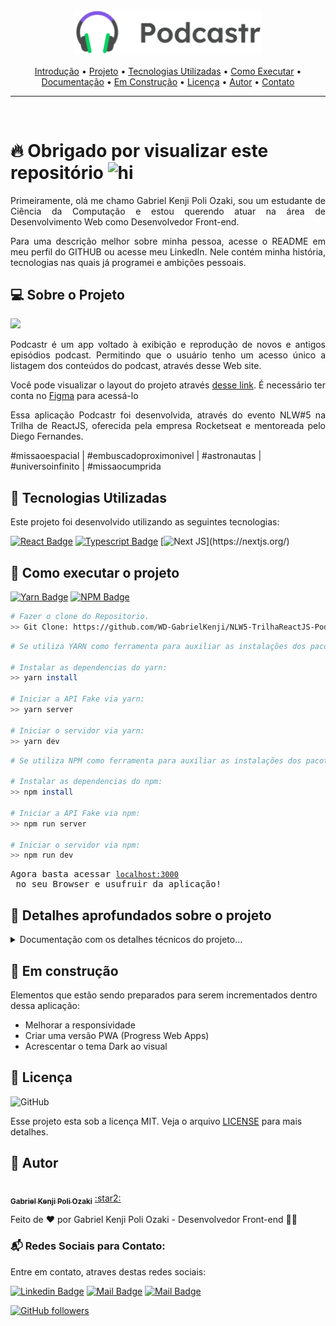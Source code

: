 <p align="center" id="introducao">
   <img src="./public/logo.png" alt="Move It" width="300"/>
</p>

<p align="center">
 <a href="#introducao">Introdução</a> •
 <a href="#projeto">Projeto</a> •
 <a href="#tecnologias">Tecnologias Utilizadas</a> • 
 <a href="#execucao">Como Executar</a> • 
 <a href="#documentacao">Documentação</a> • 
 <a href="#construcao">Em Construção</a> •
 <a href="#licenca">Licença</a> •
 <a href="#autor">Autor</a> •
 <a href="#contato">Contato</a> 
</p>

--------------------------- 

<br>

# :fire: <Strong> Obrigado por visualizar este repositório </Strong> <img src="https://user-images.githubusercontent.com/1303154/88677602-1635ba80-d120-11ea-84d8-d263ba5fc3c0.gif" width="28px" alt="hi">

<p align="justify"> Primeiramente, olá me chamo Gabriel Kenji Poli Ozaki, sou um estudante de Ciência da Computação e estou querendo atuar na área de Desenvolvimento Web como Desenvolvedor Front-end. </p>

<p align="justify"> Para uma descrição melhor sobre minha pessoa, acesse o README em meu perfil do GITHUB ou acesse meu LinkedIn. Nele contém minha história, tecnologias nas quais já programei e ambições pessoais. </p>

## :computer: <strong id="projeto">Sobre o Projeto </strong>

<img src="https://github.com/rocketseat-education/nlw-05-reactjs/blob/main/.github/podcastr.png?raw=true"></img>

<p align="justify">Podcastr é um app voltado à exibição e reprodução de novos e antigos episódios podcast. Permitindo que o usuário tenho um acesso único a listagem dos conteúdos do podcast, através desse Web site.</p>

<p align="justify"> Você pode visualizar o layout do projeto através <a href="https://www.figma.com/file/UwFEntsHpHYJlHNQAQr4gA/Podcastr/duplicate">desse link</a>. É necessário ter conta no <a href="https://www.figma.com/">Figma</a> para acessá-lo </p>

<p align="justify">Essa aplicação Podcastr foi desenvolvida, através do evento NLW#5 na Trilha de ReactJS, oferecida pela empresa Rocketseat e mentoreada pelo Diego Fernandes.</p>

<span> #missaoespacial | #embuscadoproximonivel | #astronautas | #universoinfinito | #missaocumprida </span>

## :rocket: <Strong id="tecnologias"> Tecnologias Utilizadas </Strong>

<p align="justify"> Este projeto foi desenvolvido utilizando as seguintes tecnologias: </p>

[![React Badge](https://img.shields.io/badge/-React-61DBFB?style=for-the-badge&labelColor=black&logo=react&logoColor=61DBFB)](https://reactjs.org/)  [![Typescript Badge](https://img.shields.io/badge/-Typescript-007acc?style=for-the-badge&labelColor=black&logo=typescript&logoColor=007acc)](https://www.typescriptlang.org/)  [![Next JS](https://img.shields.io/badge/Nextjs-blueviolet.svg?style=for-the-badge&amp;logo=Next.js&amp;labelColor=000000&amp;logoWidth=20")](https://nextjs.org/)

## :runner: <strong id="execucao"> Como executar o projeto </strong>

[![Yarn Badge](https://img.shields.io/badge/yarn-1.22.5-brightgreen)](https://classic.yarnpkg.com/en/docs/install/#windows-stable) [![NPM Badge](https://img.shields.io/badge/npm-6.14.11-brightgreen)](https://nodejs.org/en/download/)

```bash
# Fazer o clone do Repositorio.
>> Git Clone: https://github.com/WD-GabrielKenji/NLW5-TrilhaReactJS-Podcastr
```

```bash
# Se utiliza YARN como ferramenta para auxiliar as instalações dos pacotes dentro do Node.js, executar os procedimentos abaixo:

# Instalar as dependencias do yarn: 
>> yarn install

# Iniciar a API Fake via yarn:
>> yarn server

# Iniciar o servidor via yarn:
>> yarn dev
```

```bash
# Se utiliza NPM como ferramenta para auxiliar as instalações dos pacotes dentro do Node.js, executar os procedimentos abaixo:

# Instalar as dependencias do npm:
>> npm install

# Iniciar a API Fake via npm:
>> npm run server

# Iniciar o servidor via npm:
>> npm run dev
```

<pre>
Agora basta acessar <a href="http://localhost:3000" rel="nofollow"><code>localhost:3000</code></a> no seu Browser e usufruir da aplicação!
</pre>


## :book: <strong id="documentacao"> Detalhes aprofundados sobre o projeto </strong>

<details>
<summary>
  Documentação com os detalhes técnicos do projeto...
</summary>

<br>

<h2><strong>Conceitos e Praticas utilizados no desenvolvimento:</strong></h2>

<p align="justify">Utilizamos os conceitos do React de Componentes, Fragment, Propriedades e Estados na criação e comunicação de informações em eles.</p>

<p align="justify">TypeScript serve para utilizar uma linguagem de tipagem, dando um formato ou parâmetros aos dados que estão sendo recebidos, ou seja, podemos assim saber os dados presentes dentro de uma variável ou os dados que uma função necessita receber, o que facilitaria o entendimento e principalmente na necessidade de uma manutenção do código.</p>

<p align="justify">O framework NextJS que é um framework por cima do React irá diminuir as responsabilidades do Back-end e ajudará na criação das interfaces da aplicação com o conceito SSG (Static Site Generation), fazendo o fluxo de forma totalmente automatizada, onde determinamos um tempo para ela seja atualizada e após esse tempo o NextJS irá recarrega-la com o novo conteúdo.</p>

<p align="justify">Desenvolvemos para esta aplicação, o conceito de SSG, para que ela seja gerada de forma estática (SSG), trazendo assim, mais performance e uma melhor experiencia para o usuário.</p>

<p align="justify">O conceito SSG, foi utilizado nesta aplicação, pois como os conteúdos dos episódios podcasts, contém, para ambos os usuários, os mesmos detalhes para cada episódio, sendo somente alterado a lista dos episódios a cada lançamento, em um determinado período (determinado dentro do “getStaticProps”). Assim, não há necessidade de ser feita várias requisições ao Back-end, para obter os mesmos conteúdos e também para melhorar a indexação nas paginas da aplicação (SEO), pois assim que os conteúdos forem carregados na primeira requisição feita, o conteúdo da página ficará disponível para qualquer mecanismo de busca ou Crawlers que vierem buscar as informações desejadas, até mesmo se alguns deles estiverem com o JavaScript desabilitado.</p>

<p align="justify">Junto com o conceito SSG, foi utilizado o conceito de Incremental Static Regeneration, que podemos fazer especificações dos conteúdos que devem ser gerados estaticamente junto com o build/requisição da página.</p>

<h2><strong>Ferramentas e Bibliotecas utilizadas no desenvolvimento:</strong></h2>

<p align="justify">A ferramenta JSON Server é muito boa, para simular uma API Fake, principalmente quando estamos desenvolvendo o Front-end e ainda não temos um API pronta para uso.  Essa ferramenta irá converter um arquivo JSON e transforma-la em uma API com listagem, filtro, relacionamento, paginação, criação, update, delete, para assim ir criando o projeto já consumindo uma API.</p>

<p align="justify">A ferramenta SASS/SCSS é um pré-processador CSS que permite escrever CSS de uma maneira diferente, onde podemos utilizar diversas funcionabilidades que está ferramenta oferece, por exemplo, o encadeamento de elementos dentro de um elemento pai.</p>

<p align="justify">A biblioteca Axios para fazer requisições HTTP, que traz algumas funcionabilidades, que são o entendimento pelo padrão do JSON e configuração de um baseURL (caminho URL padrão), assim só será necessário fazer a chamada da rota(s) com seu(s) parâmetro(s).</p>

<h2><strong>BÔNUS:</strong></h2>

<p align="justify"> <strong>O deploy</strong> foi feito da maneira mais pratica, onde utilizamos um serviço de deploy especializados para aplicações Front-end, chamado <strong>“Vercel”</strong> e seguimos a seguintes etapas para concluir o deploy: </p>

```bash
# Crie uma conta no site da Vercel:
>> https://vercel.com/

# Baixar o CLI Vercel pelo npm na aplicação:
>> npm i -g vercel

# Verificar se está disponivel o CLI Vercel:
>> vercel -h

# Fazendo o login (Siga os passos apresentados):
>> vercel login

# Preparando o deploy da aplicação (Responda e siga os passos apresentados):
>> vercel
```

</details>

## :construction: <strong id="construcao"> Em construção </strong>

<p> Elementos que estão sendo preparados para serem incrementados dentro dessa aplicação: </p>

<ul>
    <li> Melhorar a responsividade </li>
    <li> Criar uma versão PWA (Progress Web Apps) </li>
    <li> Acrescentar o tema Dark ao visual </li>
</ul>

## :closed_book: <strong id="licenca"> Licença </strong>

<img alt="GitHub" src="https://img.shields.io/github/license/facebook/react"/>

Esse projeto esta sob a licença MIT. Veja o arquivo [LICENSE](LICENSE) para mais detalhes.

## :boy: <strong id="autor"> Autor </strong>

<a href="https://github.com/WD-GabrielKenji">
 <img style="border-radius: 50%;" src="https://avatars.githubusercontent.com/u/77596710?s=400&u=70de2ffcac45b9e0db00c828fe785d4a76ac3f65&v=4" width="100px;" alt=""/>
 <br />
 <sub><b>Gabriel Kenji Poli Ozaki</b></sub></a> <a href="https://github.com/WD-GabrielKenji" title="Perfil Github"> :star2: 
</a>


Feito de ❤️ por Gabriel Kenji Poli Ozaki - Desenvolvedor Front-end 👋🏽

### :mailbox_with_mail: <strong id="contato"> Redes Sociais para Contato: </strong>

<p> Entre em contato, atraves destas redes sociais: </p>

[![Linkedin Badge](https://img.shields.io/badge/-Gabriel_Kenji_Poli_Ozaki-0e76a8?style=flat&labelColor=0e76a8&logo=linkedin&logoColor=white)](https://www.linkedin.com/in/wdkenji/)  [![Mail Badge](https://img.shields.io/badge/-@biel.kenjii-C63381?style=flat&labelColor=C63381&logo=instagram&logoColor=white)](https://www.instagram.com/biel.kenjii/)  [![Mail Badge](https://img.shields.io/badge/-g.kenjiJS-c0392b?style=flat&labelColor=c0392b&logo=gmail&logoColor=white)](mailto:g.kenjiJS@gmail.com)

[![GitHub followers](https://img.shields.io/github/followers/WD-GabrielKenji.svg?style=social&label=Follow&maxAge=2592000)](https://github.com/WD-GabrielKenji)
